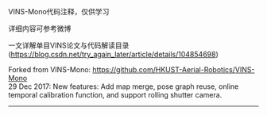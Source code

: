 

 VINS-Mono代码注释，仅供学习 

详细内容可参考微博

一文详解单目VINS论文与代码解读目录(https://blog.csdn.net/try_again_later/article/details/104854698)

Forked from VINS-Mono: https://github.com/HKUST-Aerial-Robotics/VINS-Mono  
29 Dec 2017: New features: Add map merge, pose graph reuse, online temporal calibration function, and support rolling shutter camera. 

---


